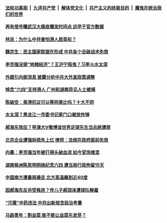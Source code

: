 

####  [法轮功真相](../../../../basic/blob/master/README.md?t=06091501) &nbsp;|&nbsp; [九评共产党](../../../../9ping.md/blob/master/README.md?t=06091501) &nbsp;|&nbsp; [解体党文化](../../../../jtdwh.md/blob/master/README.md?t=06091501)  &nbsp;|&nbsp; [共产主义的终极目的](../../../../gczydzjmd.md/blob/master/README.md?t=06091501) &nbsp;|&nbsp; [魔鬼在统治我们的世界](../../../../mgztzwmdsj.md/blob/master/README.md?t=06091501) 

#### [再有信号曝武汉大瘟疫爆发时间点 远早于官方数据](../pages/soh5/388240.md?t=06091501) 
#### [林忌：为什么中共害怕港人居英权？](../pages/soh5/388231.md?t=06091501) 
#### [魏京生：民主国家联盟在形成  中共各个击破战术失效](../pages/soh5/388195.md?t=06091501) 
#### [李克强没提“地摊经济”？王沪宁捣鬼？习李斗水太深](../pages/soh5/388207.md?t=06091501) 
#### [外媒引内部消息 披露分析中共大外宣政策调整 ](../pages/soh5/388180.md?t=06091501) 
#### [悼念“六四”支持港人 广州和湖南异见人士被捕](../pages/soh5/388174.md?t=06091501) 
#### [陈破空：美港抗议可以等同类比吗？十大不同](../pages/soh5/388189.md?t=06091501) 
#### [水太深？黑龙江一市委书记家门口被放炸弹](../pages/soh5/388000.md?t=06091501) 
#### [郝海东效应？导演大V微博谈世界足球先生当总统遭禁](../pages/soh5/388003.md?t=06091501) 
#### [北京企业遭强拆损失上亿 律师：法规在政府面前失效](../pages/soh5/387994.md?t=06091501) 
#### [内幕：李克强当年被打得头破血流 如今官场难混](../pages/soh5/387949.md?t=06091501) 
#### [湖南株洲陈思明网络纪念六四 遭当局行政拘留15天](../pages/soh5/387940.md?t=06091501) 
#### [中国南方遭暴雨袭击 北方高温飙到近40度](../pages/soh5/387907.md?t=06091501) 
#### [因郝海东反共受株连？传儿子郝润泽遭球队解雇](../pages/soh5/387862.md?t=06091501) 
#### [“污蔑”中药违法 中共出新规含政治考量](../pages/soh5/387850.md?t=06091501) 
#### [马路青年：割韭菜  能不能让韭菜先发芽？](../pages/soh5/387865.md?t=06091501) 
